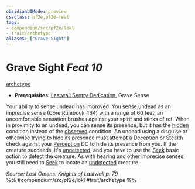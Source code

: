 ```yaml
---
obsidianUIMode: preview
cssclass: pf2e,pf2e-feat
tags:
- compendium/src/pf2e/lokl
- trait/archetype
aliases: ["Grave Sight"]
---
```

# Grave Sight  *Feat 10*  
[archetype](../../Rules/traits/archetype.md)  

- **Prerequisites**: [Lastwall Sentry Dedication](lastwall-sentry-dedication-lowg.md), Grave Sense

Your ability to sense undead has improved. You sense undead as an imprecise sense (Core Rulebook 464) with a range of 60 feet: an uncomfortable sensation brushes against your spirit and stinks of rot. When in proximity to an undead, you can sense its presence, but it has the [hidden](../../Rules/conditions.md#Hidden) condition instead of the [observed](../../Rules/conditions.md#Observed) condition. An undead using a disguise or otherwise trying to hide its presence must attempt a [Deception](../skills.md#Deception) or [Stealth](../skills.md#Stealth) check against your [Perception](../skills.md#Perception) DC to hide its presence from you. If the creature succeeds, it's [undetected](../../Rules/conditions.md#Undetected), and you have to use the [Seek](../../Rules/actions/seek.md) basic action to detect the creature. As with hearing and other imprecise senses, you still need to [Seek](../../Rules/actions/seek.md) to locate an [undetected](../../Rules/conditions.md#Undetected) creature.

*Source: Lost Omens: Knights of Lastwall p. 79*  
%% #compendium/src/pf2e/lokl #trait/archetype %%